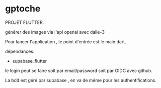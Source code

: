 # gptoche

PROJET FLUTTER.


générer des images via l'api openai avec dalle-3   

Pour lancer l'application , le point d'entrée est le main.dart.

dépendances: 
 - supabase_flutter


le login peut se faire soit par email/password  soit par OIDC avec github.


La bdd est géré par supabase , en va de même pour les authentifications.


